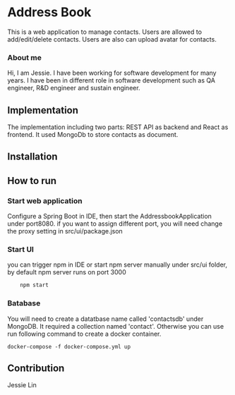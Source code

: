 # Address Book 
This is a web application to manage contacts. Users are allowed to add/edit/delete contacts. Users are also can upload avatar for contacts.

### About me

Hi, I am Jessie. I have been working for software development for many years. I have been in different role in software development such as QA engineer, R&D engineer and sustain engineer.

## Implementation

The implementation including two parts: REST API as backend and React as frontend. It used MongoDb to store contacts as document. 

## Installation

## How to run 

### Start web application

Configure a Spring Boot in IDE, then start the AddressbookApplication under port8080. 
if you want to assign different port, you will need change the proxy setting in src/ui/package.json

### Start UI

you can trigger npm in IDE or start npm server manually under src/ui folder, by default npm server runs on port 3000

```bash
    npm start
```

### Batabase
You will need to create a datatbase name called 'contactsdb' under MongoDB. It required a collection named 'contact'. Otherwise you can use run following command to create a docker container.

```
docker-compose -f docker-compose.yml up
```

## Contribution
Jessie Lin






